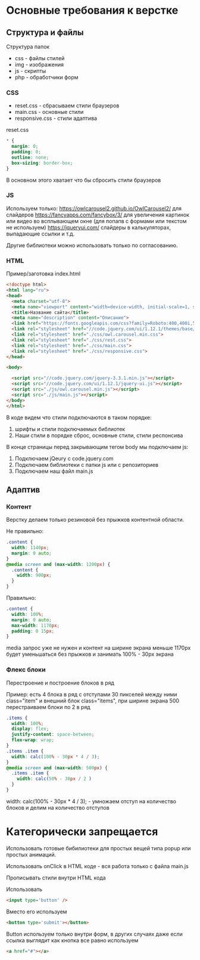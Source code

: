 # Основные требования к верстке

## Структура и файлы

Структура папок
* css - файлы стилей
* img - изображения
* js - скрипты
* php - обработчики форм

### CSS
* reset.css - сбрасываем стили браузеров
* main.css - основные стили
* responsive.css - стили адаптива

reset.css
```css
* {
  margin: 0;
  padding: 0;
  outline: none;
  box-sizing: border-box;
}
```
В основном этого хватает что бы сбросить стили браузеров

### JS

Используем только:
<https://owlcarousel2.github.io/OwlCarousel2/> для слайдеров
<https://fancyapps.com/fancybox/3/> для увеличения картинок или видео во всплывающем окне (для попапв с формами или текстом не используем)
<https://jqueryui.com/> слайдеры в калькуляторах, выпадающие ссылки и т.д.

Другие библиотеки можно использовать только по согласованию.

### HTML

Пример/заготовка index.html
```html
<!doctype html>
<html lang="ru">
<head>
  <meta charset="utf-8">
  <meta name="viewport" content="width=device-width, initial-scale=1, shrink-to-fit=no, user-scalable=no">
  <title>Название сайта</title>
  <meta name="description" content="Описание">
  <link href="https://fonts.googleapis.com/css?family=Roboto:400,400i,500,700&display=swap" rel="stylesheet">
  <link rel="stylesheet" href="//code.jquery.com/ui/1.12.1/themes/base/jquery-ui.css">
  <link rel="stylesheet" href="./css/owl.carousel.min.css">
  <link rel="stylesheet" href="./css/rest.css">
  <link rel="stylesheet" href="./css/main.css">
  <link rel="stylesheet" href="./css/responsive.css">
</head>

<body>

  <script src="//code.jquery.com/jquery-3.3.1.min.js"></script>
  <script src="//code.jquery.com/ui/1.12.1/jquery-ui.js"></script>
  <script src="./js/owl.carousel.min.js"></script>
  <script src="./js/main.js"></script>
</body>
</html>
```
В коде видем что стили подключаются в таком порядке:
1. шрифты и стили подключаемых библиотек
2. Наши стили в порядке сброс, основные стили, стили респонсива

В конце страницы перед закрывающим тегом body мы подключаем js:
1. Подключаем jQeury c code.jquery.com
2. Подключаем библиотеки с папки js или с репозиториев
3. Подключаем наш файл main.js

## Адаптив

### Контент

Верстку делаем только резиновой без прыжков контентной области.

Не правильно:
```css
.content {
  width: 1140px;
  margin: 0 auto;
}
@media screen and (max-width: 1200px) {
  .content {
    width: 900px;
  }
}
```

Правильно:
```css
.content {
  width: 100%;
  margin: 0 auto;
  max-width: 1170px;
  padding: 0 15px;
}
```
media запрос уже не нужен и контент на ширине экрана меньше 1170px будет уменьшаться без прыжков и занимать 100% - 30px экрана

### Флекс блоки

Перестроение и построение блоков в ряд

Пример: есть 4 блока в ряд с отступами 30 пикселей между ними class="item" и внешний блок class="items", при ширине экрана 500 перестраиваем блоки по 2 в ряд

```css
.items {
  width: 100%;
  display: flex;
  justify-content: space-between;
  flex-wrap: wrap;
}
.items .item {
  width: calc(100% - 30px * 4 / 3);
}
@media screen and (max-width: 500px) {
  .items .item {
    width: calc(50% - 30px / 2 )
  }
}
```

width: calc(100% - 30px * 4 / 3); - умножаем отступ на количество блоков и делим на количество отступов

# Категорически запрещается

Использовать готовые бибилиотеки для простых вещей типа popup или простых анимаций.

Использовать onСlick в HTML коде - вся работа только с файла main.js

Прописывать стили внутри HTML кода

Использовать
```html
<input type='button' />
```
Вместо его используем
```html
<button type='submit'></button>
```

Button используем только внутри форм, в других случаях даже если ссылка выглядит как кнопка все равно используем
```html
<a href="#"></a>
```
